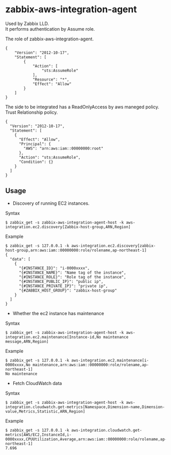 # zabbix-aws-integration-agent

Used by Zabbix LLD.  
It performs authentication by Assume role.  
  
The role of zabbix-aws-integration-agent.

```
{
    "Version": "2012-10-17",
    "Statement": [
        {
            "Action": [
                "sts:AssumeRole"
            ],
            "Resource": "*",
            "Effect": "Allow"
        }
    ]
}
```

The side to be integrated has a ReadOnlyAccess by aws maneged policy.  
Trust Relationship policy.

```
{
  "Version": "2012-10-17",
  "Statement": [
    {
      "Effect": "Allow",
      "Principal": {
        "AWS": "arn:aws:iam::00000000:root"
      },
      "Action": "sts:AssumeRole",
      "Condition": {}
    }
  ]
}
```

## Usage

- Discovery of running EC2 instances.

Syntax

```
$ zabbix_get -s zabbix-aws-integration-agent-host -k aws-integration.ec2.discovery[Zabbix-host-group,ARN,Region]
```

Example

```
$ zabbix_get -s 127.0.0.1 -k aws-integration.ec2.discovery[zabbix-host-group,arn:aws:iam::00000000:role/rolename,ap-northeast-1]
{
  "data": [
    {
      "{#INSTANCE_ID}": "i-0000xxxx",
      "{#INSTANCE_NAME}": "Name tag of the instance",
      "{#INSTANCE_ROLE}": "Role tag of the instance",
      "{#INSTANCE_PUBLIC_IP}": "public ip",
      "{#INSTANCE_PRIVATE_IP}": "private ip",
      "{#ZABBIX_HOST_GROUP}": "zabbix-host-group"
    }
  ]
}
```

- Whether the ec2 instance has maintenance

Syntax

```
$ zabbix_get -s zabbix-aws-integration-agent-host -k aws-integration.ec2.maintenance[Instance-id,No maintenance message,ARN,Region]
```

Example

```
$ zabbix_get -s 127.0.0.1 -k aws-integration.ec2.maintenance[i-0000xxxx,No maintenance,arn:aws:iam::00000000:role/rolename,ap-northeast-1]
No maintenance
```

- Fetch CloudWatch data

Syntax

```
$ zabbix_get -s zabbix-aws-integration-agent-host -k aws-integration.cloudwatch.get-metrics[Namespace,Dimension-name,Dimension-value,Metrics,Statistic,ARN,Region]
```

Example

```
$ zabbix_get -s 127.0.0.1 -k aws-integration.cloudwatch.get-metrics[AWS/EC2,InstanceId,i-0000xxxx,CPUUtilization,Average,arn:aws:iam::00000000:role/rolename,ap-northeast-1]
7.696
```

